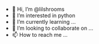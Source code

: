 - 👋 Hi, I’m @lilshrooms
- 👀 I’m interested in python 
- 🌱 I’m currently learning ...
- 💞️ I’m looking to collaborate on ...
- 📫 How to reach me ...

<!---
lilshrooms/lilshrooms is a ✨ special ✨ repository because its `README.md` (this file) appears on your GitHub profile.
You can click the Preview link to take a look at your changes.
--->

